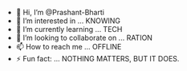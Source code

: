 - 👋 Hi, I’m @Prashant-Bharti
- 👀 I’m interested in ... KNOWING
- 🌱 I’m currently learning ... TECH
- 💞️ I’m looking to collaborate on ... RATION
- 📫 How to reach me ... OFFLINE
- ⚡ Fun fact: ... NOTHING MATTERS, BUT IT DOES.

<!---
Prashant-Bharti/Prashant-Bharti is a ✨ special ✨ repository because its `README.md` (this file) appears on your GitHub profile.
You can click the Preview link to take a look at your changes.
--->
